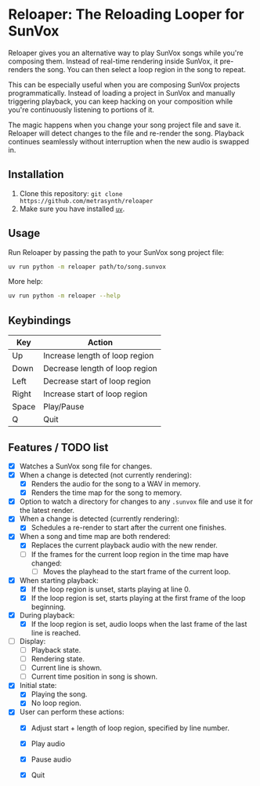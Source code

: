 # Reloaper: The Reloading Looper for SunVox

Reloaper gives you an alternative way to play SunVox songs while you're composing them.
Instead of real-time rendering inside SunVox, it pre-renders the song.
You can then select a loop region in the song to repeat.

This can be especially useful when you are composing SunVox projects programmatically.
Instead of loading a project in SunVox and manually triggering playback,
you can keep hacking on your composition while you're continuously listening to portions of it.

The magic happens when you change your song project file and save it.
Reloaper will detect changes to the file and re-render the song.
Playback continues seamlessly without interruption when the new audio is swapped in.

## Installation

1. Clone this repository: `git clone https://github.com/metrasynth/reloaper`
2. Make sure you have installed [`uv`](https://docs.astral.sh/uv/).

## Usage

Run Reloaper by passing the path to your SunVox song project file:

```bash
uv run python -m reloaper path/to/song.sunvox
```

More help: 

```bash
uv run python -m reloaper --help
```

## Keybindings

| Key | Action |
| --- | --- |
| Up | Increase length of loop region |
| Down | Decrease length of loop region |
| Left | Decrease start of loop region |
| Right | Increase start of loop region |
| Space | Play/Pause |
| Q | Quit |

## Features / TODO list

- [x] Watches a SunVox song file for changes.
- [x] When a change is detected (not currently rendering):
  - [x] Renders the audio for the song to a WAV in memory.
  - [x] Renders the time map for the song to memory.
- [x] Option to watch a directory for changes to any `.sunvox` file and use it for the latest render.
- [x] When a change is detected (currently rendering):
  - [x] Schedules a re-render to start after the current one finishes.
- [x] When a song and time map are both rendered:
  - [x] Replaces the current playback audio with the new render.
  - [ ] If the frames for the current loop region in the time map have changed:
    - [ ] Moves the playhead to the start frame of the current loop. 
- [x] When starting playback:
  - [x] If the loop region is unset, starts playing at line 0.
  - [x] If the loop region is set, starts playing at the first frame of the loop beginning.
- [x] During playback:
  - [x] If the loop region is set, audio loops when the last frame of the last line is reached.
- [ ] Display:
  - [ ] Playback state.
  - [ ] Rendering state.
  - [ ] Current line is shown.
  - [ ] Current time position in song is shown.
- [x] Initial state:
  - [x] Playing the song.
  - [x] No loop region.
- [x] User can perform these actions:
  - [x] Adjust start + length of loop region, specified by line number.
  - [x] Play audio
  - [x] Pause audio
  - [x] Quit


